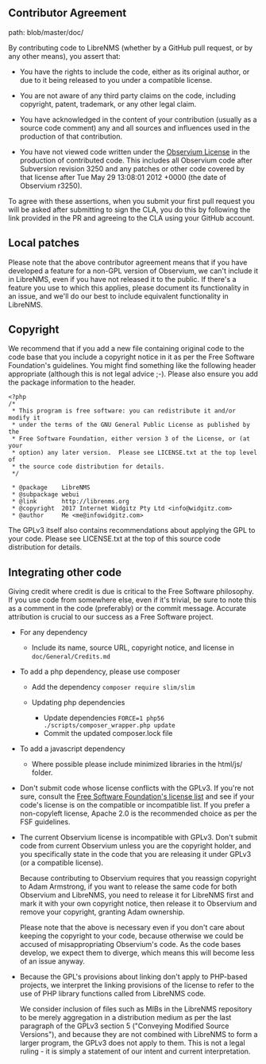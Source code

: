 ## Contributor Agreement

path: blob/master/doc/

By contributing code to LibreNMS (whether by a GitHub pull request, or by
any other means), you assert that:

- You have the rights to include the code, either as its original author,
  or due to it being released to you under a compatible license.

- You are not aware of any third party claims on the code, including
  copyright, patent, trademark, or any other legal claim.

- You have acknowledged in the content of your contribution (usually as a
  source code comment) any and all sources and influences used in the
  production of that contribution.

- You have not viewed code written under the [Observium
  License](http://www.observium.org/wiki/License) in the
  production of contributed code.  This includes all Observium code after
  Subversion revision 3250 and any patches or other code covered by that
  license after Tue May 29 13:08:01 2012 +0000 (the date of Observium r3250).

To agree with these assertions, when you submit your first pull
request you  will be asked after submitting to sign the CLA, you do
this by following the  link provided in the PR and agreeing to the CLA
using your GitHub account.

## Local patches

Please note that the above contributor agreement means that if you have
developed a feature for a non-GPL version of Observium, we can't include it
in LibreNMS, even if you have not released it to the public.  If there's a
feature you use to which this applies, please document its functionality in
an issue, and we'll do our best to include equivalent functionality in
LibreNMS.

## Copyright

We recommend that if you add a new file containing original code to the code
base that you include a copyright notice in it as per the Free Software
Foundation's guidelines.  You might find something like the following header
appropriate (although this is not legal advice ;-). Please also ensure
you add the package information to the header.

```
<?php
/*
 * This program is free software: you can redistribute it and/or modify it
 * under the terms of the GNU General Public License as published by the
 * Free Software Foundation, either version 3 of the License, or (at your
 * option) any later version.  Please see LICENSE.txt at the top level of
 * the source code distribution for details.
 */

 * @package    LibreNMS
 * @subpackage webui
 * @link       http://librenms.org
 * @copyright  2017 Internet Widgitz Pty Ltd <info@widgitz.com>
 * @author     Me <me@infowidgitz.com>

```

The GPLv3 itself also contains recommendations about applying the GPL to
your code.  Please see LICENSE.txt at the top of this source code
distribution for details.

## Integrating other code

Giving credit where credit is due is critical to the Free Software
philosophy.  If you use code from somewhere else, even if it's trivial,
be sure to note this as a comment in the code (preferably) or the commit
message.  Accurate attribution is crucial to our success as a Free Software
project.

- For any dependency
  - Include its name, source URL, copyright notice, and license in `doc/General/Credits.md`

- To add a php dependency, please use composer
  - Add the dependency `composer require slim/slim`

  - Updating php dependencies
    - Update dependencies `FORCE=1 php56 ./scripts/composer_wrapper.php update`
    - Commit the updated composer.lock file

- To add a javascript dependency
  - Where possible please include minimized libraries in the html/js/ folder.

- Don't submit code whose license conflicts with the GPLv3.  If you're not
  sure, consult the [Free Software Foundation's license
  list](http://www.gnu.org/licenses/license-list.html) and see if
  your code's license is on the compatible or incompatible list.  If
  you   prefer a non-copyleft license, Apache 2.0 is the recommended choice as per
  the FSF guidelines.

- The current Observium license is incompatible with GPLv3.  Don't submit
  code from current Observium unless you are the copyright holder, and you
  specifically state in the code that you are releasing it under GPLv3 (or a
  compatible license).

  Because contributing to Observium requires that you reassign copyright to
  Adam Armstrong, if you want to release the same code for both Observium
  and LibreNMS, you need to release it for LibreNMS first and mark it with
  your own copyright notice, then release it to Observium and remove your
  copyright, granting Adam ownership.

  Please note that the above is necessary even if you don't care about
  keeping the copyright to your code, because otherwise we could be accused
  of misappropriating Observium's code.  As the code bases develop, we
  expect them to diverge, which means this will become less of an issue
  anyway.

- Because the GPL's provisions about linking don't apply to PHP-based
  projects, we interpret the linking provisions of the license to refer to
  the use of PHP library functions called from LibreNMS code.

  We consider inclusion of files such as MIBs in the LibreNMS repository to
  be merely aggregation in a distribution medium as per the last paragraph
  of the GPLv3 section 5 ("Conveying Modified Source Versions"), and because
  they are not combined with LibreNMS to form a larger program, the GPLv3
  does not apply to them.  This is not a legal ruling - it is simply a
  statement of our intent and current interpretation.

